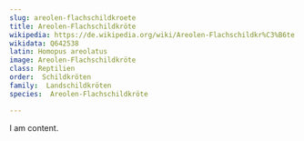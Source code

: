 ```yaml
---
slug: areolen-flachschildkroete
title: Areolen-Flachschildkröte
wikipedia: https://de.wikipedia.org/wiki/Areolen-Flachschildkr%C3%B6te
wikidata: Q642538
latin: Homopus areolatus
image: Areolen-Flachschildkröte
class: Reptilien
order:  Schildkröten
family:  Landschildkröten
species:  Areolen-Flachschildkröte

---
```


I am content.
